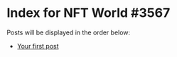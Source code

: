 # Index for NFT World #3567
Posts will be displayed in the order below:

- [Your first post](./001-first.md)

